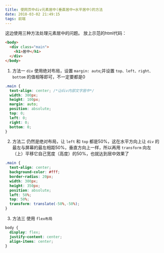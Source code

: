```yaml
---
title: 使网页中div元素居中(垂直居中+水平居中)的方法
date: 2018-03-02 21:49:15
tags: 前端
---
```


这边使用三种方法处理元素居中的问题。
放上示范的html代码：

```html
<body>
  <div class="main">
    <h1>居中</h1>
  </div>
</body>
```
<!--more-->

1. 方法一
`div` 使用绝对布局，设置 `margin: auto`;并设置 `top、left、right、bottom` 的值相等即可，不一定要都是0
```css
.main {
  text-align: center; /*让div内部文字居中*/
  width: 300px;
  height: 100px;
  margin: auto;
  position: absolute;
  top: 0;
  left: 0;
  right: 0;
  bottom: 0;
}
```

2. 方法二
仍然是绝对布局，让 `left` 和 `top` 都是50%，这在水平方向上让 `div` 的最左与屏幕的最左相距50%，垂直方向上一样，所以再用 `transform` 向左（上）平移它自己宽度（高度）的50%，也就达到居中效果了
```css
.main {
  text-align: center;
  background-color: #fff;
  border-radius: 20px;
  width: 300px;
  height: 350px;
  position: absolute;
  left: 50%;
  top: 50%;
  transform: translate(-50%,-50%);
}
```

3. 方法三
使用 `flex布局`
```css
body {
  display: flex;
  justify-content: center;
  align-items: center;
}
```